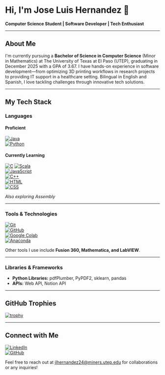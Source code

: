 # Hi, I'm Jose Luis Hernandez 👋  
**Computer Science Student | Software Developer | Tech Enthusiast**

---

## About Me

I'm currently pursuing a **Bachelor of Science in Computer Science** (Minor in Mathematics) at The University of Texas at El Paso (UTEP), graduating in December 2025 with a GPA of 3.67. I have hands-on experience in software development—from optimizing 3D printing workflows in research projects to providing IT support in a healthcare setting. Bilingual in English and Spanish, I love tackling challenges through innovative tech solutions.

---

## My Tech Stack

### Languages
#### Proficient
[![Java](https://img.shields.io/badge/Java-007396?logo=java&logoColor=white)](https://www.java.com)  
[![Python](https://img.shields.io/badge/Python-3776AB?logo=python&logoColor=white)](https://www.python.org)

#### Currently Learning
[![C](https://img.shields.io/badge/C-00599C?logo=c&logoColor=white)](https://en.wikipedia.org/wiki/C_(programming_language))  
[![Scala](https://img.shields.io/badge/Scala-DC322F?logo=scala&logoColor=white)](https://www.scala-lang.org)  
[![JavaScript](https://img.shields.io/badge/JavaScript-F7DF1E?logo=javascript&logoColor=black)](https://www.javascript.com)  
[![C++](https://img.shields.io/badge/C++-00599C?logo=cplusplus&logoColor=white)](https://isocpp.org)  
[![HTML](https://img.shields.io/badge/HTML-E34F26?logo=html5&logoColor=white)](https://developer.mozilla.org/en-US/docs/Web/HTML)  
[![CSS](https://img.shields.io/badge/CSS-1572B6?logo=css3&logoColor=white)](https://developer.mozilla.org/en-US/docs/Web/CSS)

*Also exploring Assembly*

---

### Tools & Technologies
[![Git](https://img.shields.io/badge/Git-F05032?logo=git&logoColor=white)](https://git-scm.com)  
[![GitHub](https://img.shields.io/badge/GitHub-181717?logo=github&logoColor=white)](https://github.com/Josix7)  
[![Google Colab](https://img.shields.io/badge/Google%20Colab-F9AB00?logo=google-colab&logoColor=white)](https://colab.research.google.com)  
[![Anaconda](https://img.shields.io/badge/Anaconda-44A833?logo=anaconda&logoColor=white)](https://www.anaconda.com)

Other tools I use include **Fusion 360, Mathematica, and LabVIEW**.

---

### Libraries & Frameworks
- **Python Libraries:** pdfPlumber, PyPDF2, sklearn, pandas  
- **APIs:** Web API, Notion API

---

## GitHub Trophies

[![trophy](https://github-profile-trophy.vercel.app/?username=Josix7)](https://github.com/ryo-ma/github-profile-trophy)

---

## Connect with Me

[![LinkedIn](https://img.shields.io/badge/LinkedIn-Connect-blue?logo=linkedin)](https://www.linkedin.com/in/joseluishernandezii)  
[![GitHub](https://img.shields.io/badge/GitHub-Follow-181717?logo=github)](https://github.com/Josix7)

Feel free to reach out at [jlhernandez24@miners.utep.edu](mailto:jlhernandez24@miners.utep.edu) for collaborations or any inquiries!
